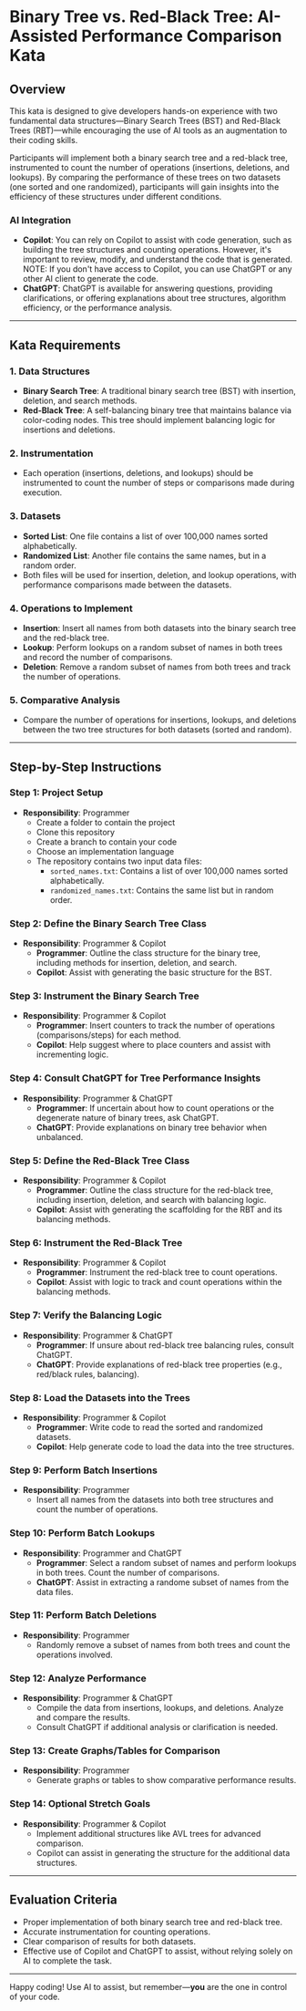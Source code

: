 # Binary Tree vs. Red-Black Tree: AI-Assisted Performance Comparison Kata

## Overview

This kata is designed to give developers hands-on experience with two fundamental data structures—Binary Search Trees (BST) and Red-Black Trees (RBT)—while encouraging the use of AI tools as an augmentation to their coding skills.

Participants will implement both a binary search tree and a red-black tree, instrumented to count the number of operations (insertions, deletions, and lookups). By comparing the performance of these trees on two datasets (one sorted and one randomized), participants will gain insights into the efficiency of these structures under different conditions.

### AI Integration
- **Copilot**: You can rely on Copilot to assist with code generation, such as building the tree structures and counting operations. However, it's important to review, modify, and understand the code that is generated. NOTE: If you don't have access to Copilot, you can use ChatGPT or any other AI client to generate the code.
- **ChatGPT**: ChatGPT is available for answering questions, providing clarifications, or offering explanations about tree structures, algorithm efficiency, or the performance analysis.

---

## Kata Requirements

### 1. Data Structures
- **Binary Search Tree**: A traditional binary search tree (BST) with insertion, deletion, and search methods.
- **Red-Black Tree**: A self-balancing binary tree that maintains balance via color-coding nodes. This tree should implement balancing logic for insertions and deletions.

### 2. Instrumentation
- Each operation (insertions, deletions, and lookups) should be instrumented to count the number of steps or comparisons made during execution.

### 3. Datasets
- **Sorted List**: One file contains a list of over 100,000 names sorted alphabetically.
- **Randomized List**: Another file contains the same names, but in a random order.
- Both files will be used for insertion, deletion, and lookup operations, with performance comparisons made between the datasets.

### 4. Operations to Implement
- **Insertion**: Insert all names from both datasets into the binary search tree and the red-black tree.
- **Lookup**: Perform lookups on a random subset of names in both trees and record the number of comparisons.
- **Deletion**: Remove a random subset of names from both trees and track the number of operations.

### 5. Comparative Analysis
- Compare the number of operations for insertions, lookups, and deletions between the two tree structures for both datasets (sorted and random).
  
---

## Step-by-Step Instructions

### Step 1: Project Setup
- **Responsibility**: Programmer
   - Create a folder to contain the project
   - Clone this repository
   - Create a branch to contain your code
   - Choose an implementation language
   - The repository contains two input data files:
     - `sorted_names.txt`: Contains a list of over 100,000 names sorted alphabetically.
     - `randomized_names.txt`: Contains the same list but in random order.

### Step 2: Define the Binary Search Tree Class
- **Responsibility**: Programmer & Copilot
   - **Programmer**: Outline the class structure for the binary tree, including methods for insertion, deletion, and search.
   - **Copilot**: Assist with generating the basic structure for the BST.

### Step 3: Instrument the Binary Search Tree
- **Responsibility**: Programmer & Copilot
   - **Programmer**: Insert counters to track the number of operations (comparisons/steps) for each method.
   - **Copilot**: Help suggest where to place counters and assist with incrementing logic.

### Step 4: Consult ChatGPT for Tree Performance Insights
- **Responsibility**: Programmer & ChatGPT
   - **Programmer**: If uncertain about how to count operations or the degenerate nature of binary trees, ask ChatGPT.
   - **ChatGPT**: Provide explanations on binary tree behavior when unbalanced.

### Step 5: Define the Red-Black Tree Class
- **Responsibility**: Programmer & Copilot
   - **Programmer**: Outline the class structure for the red-black tree, including insertion, deletion, and search with balancing logic.
   - **Copilot**: Assist with generating the scaffolding for the RBT and its balancing methods.

### Step 6: Instrument the Red-Black Tree
- **Responsibility**: Programmer & Copilot
   - **Programmer**: Instrument the red-black tree to count operations.
   - **Copilot**: Assist with logic to track and count operations within the balancing methods.

### Step 7: Verify the Balancing Logic
- **Responsibility**: Programmer & ChatGPT
   - **Programmer**: If unsure about red-black tree balancing rules, consult ChatGPT.
   - **ChatGPT**: Provide explanations of red-black tree properties (e.g., red/black rules, balancing).

### Step 8: Load the Datasets into the Trees
- **Responsibility**: Programmer & Copilot
   - **Programmer**: Write code to read the sorted and randomized datasets.
   - **Copilot**: Help generate code to load the data into the tree structures.

### Step 9: Perform Batch Insertions
- **Responsibility**: Programmer
   - Insert all names from the datasets into both tree structures and count the number of operations.

### Step 10: Perform Batch Lookups
- **Responsibility**: Programmer and ChatGPT
   - **Programmer**: Select a random subset of names and perform lookups in both trees. Count the number of comparisons.
   - **ChatGPT**: Assist in extracting a randome subset of names from the data files.

### Step 11: Perform Batch Deletions
- **Responsibility**: Programmer
   - Randomly remove a subset of names from both trees and count the operations involved.

### Step 12: Analyze Performance
- **Responsibility**: Programmer & ChatGPT
   - Compile the data from insertions, lookups, and deletions. Analyze and compare the results.
   - Consult ChatGPT if additional analysis or clarification is needed.

### Step 13: Create Graphs/Tables for Comparison
- **Responsibility**: Programmer
   - Generate graphs or tables to show comparative performance results.

### Step 14: Optional Stretch Goals
- **Responsibility**: Programmer & Copilot
   - Implement additional structures like AVL trees for advanced comparison.
   - Copilot can assist in generating the structure for the additional data structures.

---

## Evaluation Criteria
- Proper implementation of both binary search tree and red-black tree.
- Accurate instrumentation for counting operations.
- Clear comparison of results for both datasets.
- Effective use of Copilot and ChatGPT to assist, without relying solely on AI to complete the task.

---

Happy coding! Use AI to assist, but remember—**you** are the one in control of your code.

